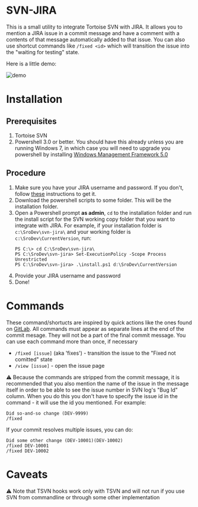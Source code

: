 # SVN-JIRA

This is a small utility to integrate Tortoise SVN with JIRA. It allows you to mention a JIRA issue in a commit message and have a comment with a contents of that message automatically added to that issue. You can also use shortcut commands like `/fixed <id>` which will transition the issue into the "waiting for testing" state.

Here is a little demo:

![demo](https://dha4w82d62smt.cloudfront.net/items/1c2l0f2u2G221t1N1B3l/Screen%20Recording%202018-01-16%20at%2006.15.38%20PM.gif)

# Installation

## Prerequisites
1. Tortoise SVN
2. Powershell 3.0 or better. You should have this already unless you are running Windows 7, in which case you will need to upgrade you powershell by installing [Windows Management Framework 5.0](https://www.microsoft.com/en-us/download/details.aspx?id=50395)

## Procedure
1. Make sure you have your JIRA username and password. If you don't, follow [these](https://seatgeekenterprise.atlassian.net/wiki/spaces/~dshlonsky/pages/41615836/How+to+get+JIRA+username+and+password) instructions to get it.
1. Download the powershell scripts to some folder. This will be the installation folder.
1. Open a Powershell prompt **as admin**, `cd` to the installation folder and run the install script for the SVN working copy folder that you want to integrate with JIRA. For example, if your installation folder is `c:\SroDev\svn-jira\` and your working folder is `c:\SroDev\CurrentVersion`, run:
    ```
    PS C:\> cd C:\SroDev\svn-jira\
    PS C:\SroDev\svn-jira> Set-ExecutionPolicy -Scope Process Unrestricted
    PS C:\SroDev\svn-jira> .\install.ps1 d:\SroDev\CurrentVersion
    ```
1. Provide your JIRA username and password
1. Done!

# Commands
These command/shortucts are inspired by quick actions like the ones found on [GitLab](https://docs.gitlab.com/ee/user/project/quick_actions.html).
All commands must appear as separate lines at the end of the commit mesage. They will not be a part of the final commit message. You can use each command more than once, if necessary

* `/fixed [issue]` (aka 'fixes') - transition the issue to the "Fixed not comitted" state
* `/view [issue]` - open the issue page

:warning: Because the commands are stripped from the commit message, it is recommended that you also mention the name of the issue in the message itself in order to be able to see the issue number in SVN log's "Bug Id" column. When you do this you don't have to specify the issue id in the command - it will use the id you mentioned.
For example:
```
Did so-and-so change (DEV-9999)
/fixed
```

If your commit resolves multiple issues, you can do:
```
Did some other change (DEV-10001)(DEV-10002)
/fixed DEV-10001
/fixed DEV-10002
```
# Caveats
:warning: Note that TSVN hooks work only with TSVN and will not run if you use SVN from commandline or through some other implementation
